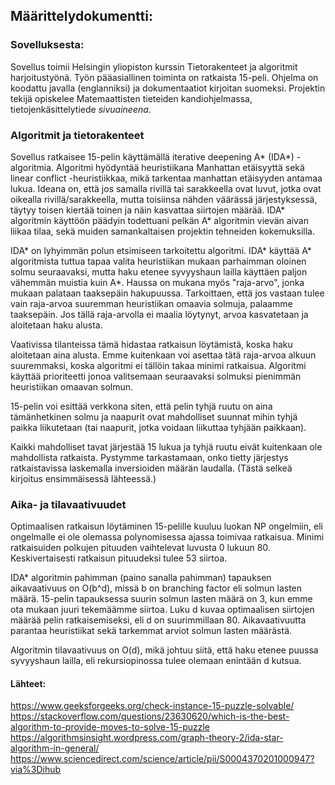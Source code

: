 ## Määrittelydokumentti:

### Sovelluksesta:
Sovellus toimii Helsingin yliopiston kurssin Tietorakenteet ja algoritmit harjoitustyönä. Työn pääasiallinen toiminta on ratkaista 15-peli. Ohjelma on koodattu javalla (englanniksi) ja dokumentaatiot kirjoitan suomeksi. Projektin tekijä opiskelee Matemaattisten tieteiden kandiohjelmassa, tietojenkäsittelytiede *sivuaineena*.

### Algoritmit ja tietorakenteet
Sovellus ratkaisee 15-pelin käyttämällä iterative deepening A* (IDA*) -algoritmia. Algoritmi hyödyntää heuristiikana Manhattan etäisyyttä sekä linear conflict -heuristiikkaa, mikä tarkentaa manhattan etäisyyden antamaa lukua. Ideana on, että jos samalla rivillä tai sarakkeella ovat luvut, jotka ovat oikealla rivillä/sarakkeella, mutta toisiinsa nähden väärässä järjestyksessä, täytyy toisen kiertää toinen ja näin kasvattaa siirtojen määrää. IDA* algoritmin käyttöön päädyin todettuani pelkän A* algoritmin vievän aivan liikaa tilaa, sekä muiden samankaltaisen projektin tehneiden kokemuksilla.

IDA* on lyhyimmän polun etsimiseen tarkoitettu algoritmi. IDA* käyttää A* algoritmista tuttua tapaa valita heuristiikan mukaan parhaimman oloinen solmu seuraavaksi, mutta haku etenee syvyyshaun lailla käyttäen paljon vähemmän muistia kuin A*. Haussa on mukana myös "raja-arvo", jonka mukaan palataan taaksepäin hakupuussa. Tarkoittaen, että jos vastaan tulee vain raja-arvoa suuremman heuristiikan omaavia solmuja, palaamme taaksepäin. Jos tällä raja-arvolla ei maalia löytynyt, arvoa kasvatetaan ja aloitetaan haku alusta.

Vaativissa tilanteissa tämä hidastaa ratkaisun löytämistä, koska haku aloitetaan aina alusta. Emme kuitenkaan voi asettaa tätä raja-arvoa alkuun suuremmaksi, koska algoritmi ei tällöin takaa minimi ratkaisua. Algoritmi käyttää prioriteetti jonoa valitsemaan seuraavaksi solmuksi pienimmän heuristiikan omaavan solmun.

15-pelin voi esittää verkkona siten, että pelin tyhjä ruutu on aina tämänhetkinen solmu ja naapurit ovat mahdolliset suunnat mihin tyhjä paikka liikutetaan (tai naapurit, jotka voidaan liikuttaa tyhjään paikkaan).

Kaikki mahdolliset tavat järjestää 15 lukua ja tyhjä ruutu eivät kuitenkaan ole mahdollista ratkaista. Pystymme tarkastamaan, onko tietty järjestys ratkaistavissa laskemalla inversioiden määrän laudalla. (Tästä selkeä kirjoitus ensimmäisessä lähteessä.)

### Aika- ja tilavaativuudet

Optimaalisen ratkaisun löytäminen 15-pelille kuuluu luokan NP ongelmiin, eli ongelmalle ei ole olemassa polynomisessa ajassa toimivaa ratkaisua. Minimi ratkaisuiden polkujen pituuden vaihtelevat luvusta 0 lukuun 80. Keskivertaisesti ratkaisun pituudeksi tulee 53 siirtoa.

IDA* algoritmin pahimman (paino sanalla pahimman) tapauksen aikavaativuus on O(b^d), missä b on branching factor eli solmun lasten määrä. 15-pelin tapauksessa suurin solmun lasten määrä on 3, kun emme ota mukaan juuri tekemäämme siirtoa. Luku d kuvaa optimaalisen siirtojen määrää pelin ratkaisemiseksi, eli d on suurimmillaan 80. Aikavaativuutta parantaa heuristiikat sekä tarkemmat arviot solmun lasten määrästä.

Algoritmin tilavaativuus on O(d), mikä johtuu siitä, että haku etenee puussa syvyyshaun lailla, eli rekursiopinossa tulee olemaan enintään d kutsua.

#### Lähteet:

https://www.geeksforgeeks.org/check-instance-15-puzzle-solvable/ \
https://stackoverflow.com/questions/23630620/which-is-the-best-algorithm-to-provide-moves-to-solve-15-puzzle
https://algorithmsinsight.wordpress.com/graph-theory-2/ida-star-algorithm-in-general/
https://www.sciencedirect.com/science/article/pii/S0004370201000947?via%3Dihub
